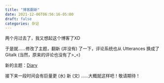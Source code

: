 ```yaml
---
title: "博客翻新"
date: 2021-12-06T06:56:16-05:00
draft: false
categories: 杂记
---
```


两个月过去了，我又想起这个博客了XD

于是就......修改了主题，翻新 (并没有) 了一下，评论系统也从 Utterances 换成了 Gitalk (当然，原来的评论也没有了>_<)

新的主题：[Diary](https://themes.gohugo.io/themes/hugo-theme-diary/)

接下来一段时间会有巨量更 (水) 新 (文) ......大概就这样吧！敬请期待！